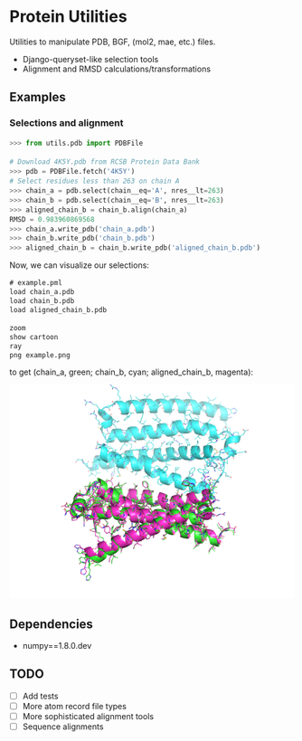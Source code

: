 # Protein Utilities

Utilities to manipulate PDB, BGF, (mol2, mae, etc.) files.

- Django-queryset-like selection tools
- Alignment and RMSD calculations/transformations

## Examples

### Selections and alignment

```python
>>> from utils.pdb import PDBFile

# Download 4K5Y.pdb from RCSB Protein Data Bank
>>> pdb = PDBFile.fetch('4K5Y')
# Select residues less than 263 on chain A
>>> chain_a = pdb.select(chain__eq='A', nres__lt=263)
>>> chain_b = pdb.select(chain__eq='B', nres__lt=263)
>>> aligned_chain_b = chain_b.align(chain_a)
RMSD = 0.983960869568
>>> chain_a.write_pdb('chain_a.pdb')
>>> chain_b.write_pdb('chain_b.pdb')
>>> aligned_chain_b = chain_b.write_pdb('aligned_chain_b.pdb')
```

Now, we can visualize our selections:

```
# example.pml
load chain_a.pdb
load chain_b.pdb
load aligned_chain_b.pdb

zoom
show cartoon
ray
png example.png
```

to get (chain_a, green; chain_b, cyan; aligned_chain_b, magenta):

![pymol img](examples/example.png)

## Dependencies

* numpy==1.8.0.dev

## TODO

- [ ] Add tests
- [ ] More atom record file types
- [ ] More sophisticated alignment tools
- [ ] Sequence alignments
